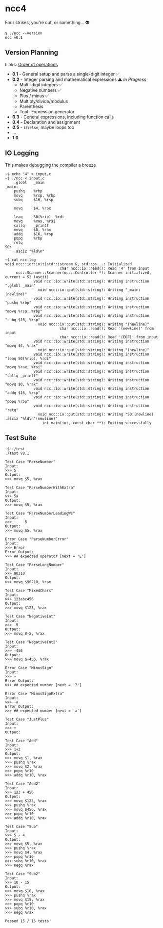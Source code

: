 # ncc4

Four strikes, you're out, or something... 👽

```
$ ./ncc --version
ncc v0.1
```

## Version Planning

Links: [Order of operations](https://en.cppreference.com/w/c/language/operator_precedence)

* **0.1** - General setup and parse a single-digit integer ✅
* **0.2** - Integer parsing and mathematical expressions ⚠️ _In Progress_
    * Multi-digit integers ✅
    * Negative numbers ✅
    * Plus / minus ✅
    * Multiply/divide/modulus
    * Parenthesis
    * Tool- Expression generator
* **0.3** - General expressions, including function calls
* **0.4** - Declaration and assignment
* **0.5** - `if`/`else`, maybe loops too
* ...
* **1.0**

## IO Logging

This makes debugging the compiler a breeze

```
~$ echo "4" > input.c
~$ ./ncc < input.c 
    .globl   _main
_main:
    pushq    %rbp
    movq     %rsp, %rbp
    subq     $16, %rsp

    movq     $4, %rax

    leaq     S0(%rip), %rdi
    movq     %rax, %rsi
    callq    _printf
    movq     $0, %rax
    addq     $16, %rsp
    popq     %rbp
    retq
S0:
    .asciz "%ld\n"

~$ cat ncc.log 
void ncc::io::init(std::istream &, std::os...: Initialized
                         char ncc::io::read(): Read '4' from input
     ncc::Scanner::Scanner(ncc::Controller *): Scanner initialized, current = 52 (ascii)
             void ncc::io::write(std::string): Writing instruction ".globl _main"
               void ncc::io::put(std::string): Writing "_main:(newline)"
             void ncc::io::write(std::string): Writing instruction "pushq %rbp"
             void ncc::io::write(std::string): Writing instruction "movq %rsp, %rbp"
             void ncc::io::write(std::string): Writing instruction "subq $16, %rsp"
               void ncc::io::put(std::string): Writing "(newline)"
                         char ncc::io::read(): Read '(newline)' from input
                         char ncc::io::read(): Read '(EOF)' from input
             void ncc::io::write(std::string): Writing instruction "movq $4, %rax"
               void ncc::io::put(std::string): Writing "(newline)"
             void ncc::io::write(std::string): Writing instruction "leaq S0(%rip), %rdi"
             void ncc::io::write(std::string): Writing instruction "movq %rax, %rsi"
             void ncc::io::write(std::string): Writing instruction "callq _printf"
             void ncc::io::write(std::string): Writing instruction "movq $0, %rax"
             void ncc::io::write(std::string): Writing instruction "addq $16, %rsp"
             void ncc::io::write(std::string): Writing instruction "popq %rbp"
             void ncc::io::write(std::string): Writing instruction "retq"
               void ncc::io::put(std::string): Writing "S0:(newline)    .asciz "%ld\n"(newline)"
                 int main(int, const char **): Exiting successfully

```

## Test Suite

```
~$ ./test 
./test v0.1

Test Case "ParseNumber"
Input:
>>> 5
Output:
>>> movq $5, %rax

Test Case "ParseNumberWithExtra"
Input:
>>> 5a
Output:
>>> movq $5, %rax

Test Case "ParseNumberLeadingWs"
Input:
>>>      5
Output:
>>> movq $5, %rax

Error Case "ParseNumberError"
Input:
>>> Error
Error Output:
>>> ## expected operator [next = 'E']

Test Case "ParseLongNumber"
Input:
>>> 90210
Output:
>>> movq $90210, %rax

Test Case "MixedChars"
Input:
>>> 123abc456
Output:
>>> movq $123, %rax

Test Case "NegativeInt"
Input:
>>> -5
Output:
>>> movq $-5, %rax

Test Case "NegativeInt2"
Input:
>>> -456
Output:
>>> movq $-456, %rax

Error Case "MinusSign"
Input:
>>> -
Error Output:
>>> ## expected number [next = '?']

Error Case "MinusSignExtra"
Input:
>>> -a
Error Output:
>>> ## expected number [next = 'a']

Test Case "JustPlus"
Input:
>>> +
Output:

Test Case "Add"
Input:
>>> 1+2
Output:
>>> movq $1, %rax
>>> pushq %rax
>>> movq $2, %rax
>>> popq %r10
>>> addq %r10, %rax

Test Case "Add2"
Input:
>>> 123 + 456
Output:
>>> movq $123, %rax
>>> pushq %rax
>>> movq $456, %rax
>>> popq %r10
>>> addq %r10, %rax

Test Case "Sub"
Input:
>>> 5 - 4
Output:
>>> movq $5, %rax
>>> pushq %rax
>>> movq $4, %rax
>>> popq %r10
>>> subq %r10, %rax
>>> negq %rax

Test Case "Sub2"
Input:
>>> 10 - 15
Output:
>>> movq $10, %rax
>>> pushq %rax
>>> movq $15, %rax
>>> popq %r10
>>> subq %r10, %rax
>>> negq %rax

Passed 15 / 15 tests
```
